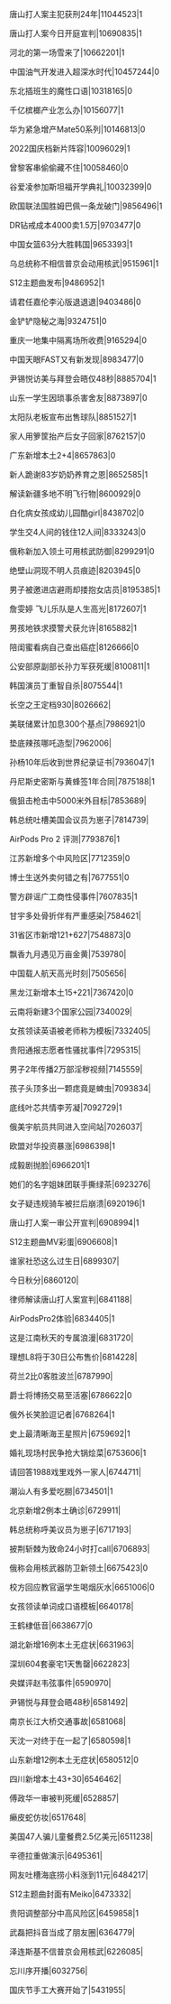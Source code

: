 唐山打人案主犯获刑24年|11044523|1

唐山打人案今日开庭宣判|10690835|1

河北的第一场雪来了|10662201|1

中国油气开发进入超深水时代|10457244|0

东北插班生的魔性口语|10318165|0

千亿槟榔产业怎么办|10156077|1

华为紧急增产Mate50系列|10146813|0

2022国庆档新片阵容|10096029|1

曾黎客串偷偷藏不住|10058460|0

谷爱凌参加斯坦福开学典礼|10032399|0

欧国联法国胜姆巴佩一条龙破门|9856496|1

DR钻戒成本4000卖1.5万|9703477|0

中国女篮63分大胜韩国|9653393|1

乌总统称不相信普京会动用核武|9515961|1

S12主题曲发布|9486952|1

请君任嘉伦李沁版退退退|9403486|0

金铲铲隐秘之海|9324751|0

重庆一地集中隔离场所收费|9165294|0

中国天眼FAST又有新发现|8983477|0

尹锡悦访美与拜登会晤仅48秒|8885704|1

山东一学生因琐事杀害舍友|8873897|0

太阳队老板宣布出售球队|8851527|1

家人用箩筐抬产后女子回家|8762157|0

广东新增本土2+4|8657863|0

新人跪谢83岁奶奶养育之恩|8652585|1

解读新疆多地不明飞行物|8600929|0

白化病女孩成幼儿园酷girl|8438702|0

学生交4人间的钱住12人间|8333243|0

俄称新加入领土可用核武防御|8299291|0

绝壁山洞现不明人员痕迹|8203945|0

男子被邀进店避雨却搂抱女店员|8195385|1

詹雯婷 飞儿乐队是人生高光|8172607|1

男孩地铁求摸警犬获允许|8165882|1

陪闺蜜看病自己查出癌症|8126666|0

公安部原副部长孙力军获死缓|8100811|1

韩国演员丁重智自杀|8075544|1

长空之王定档930|8026662|

美联储累计加息300个基点|7986921|0

垫底辣孩哪吒造型|7962006|

孙杨10年后收到世界纪录证书|7936047|1

丹尼斯史密斯与黄蜂签1年合同|7875188|1

俄狙击枪击中5000米外目标|7853689|

韩总统吐槽美国会议员为崽子|7814739|

AirPods Pro 2 评测|7793876|1

江苏新增多个中风险区|7712359|0

博士生送外卖何错之有|7677551|0

警方辟谣广工商性侵事件|7607835|1

甘宇多处骨折伴有严重感染|7584621|

31省区市新增121+627|7548873|0

飘香九月遇见万亩金黄|7539780|

中国载人航天高光时刻|7505656|

黑龙江新增本土15+221|7367420|0

云南将新建3个国家公园|7340029|

女孩领读英语被老师称为模板|7332405|

贵阳通报志愿者性骚扰事件|7295315|

男子2年传播2万部淫秽视频|7145559|

孩子头顶多出一颗痣竟是蜱虫|7093834|

底线叶芯共情李芳凝|7092729|1

俄美宇航员共同进入空间站|7026037|

欧盟对华投资暴涨|6986398|1

成毅剧抛脸|6966201|1

她们的名字姐妹团联手撕绿茶|6923276|

女子疑违规骑车被拦后崩溃|6920196|1

唐山打人案一审公开宣判|6908994|1

S12主题曲MV彩蛋|6906608|1

谁家社恐这么过生日|6899307|

今日秋分|6860120|

律师解读唐山打人案宣判|6841188|

AirPodsPro2体验|6834405|1

这是江南秋天的专属浪漫|6831720|

理想L8将于30日公布售价|6814228|

荷兰2比0客胜波兰|6787990|

爵士将博扬交易至活塞|6786622|0

俄外长笑脸逗记者|6768264|1

史上最清晰海王星照片|6759692|1

婚礼现场村民争抢大锅烩菜|6753606|1

请回答1988戏里戏外一家人|6744711|

潮汕人有多爱吃朥|6734501|1

北京新增2例本土确诊|6729911|

韩总统称呼美议员为崽子|6717193|

披荆斩棘为致命24小时打call|6706893|

俄称会用核武器防卫新领土|6675423|0

校方回应教官逼学生喝烟灰水|6651006|0

女孩领读单词成口语模板|6640178|

王鹤棣低音|6638677|0

湖北新增16例本土无症状|6631963|

深圳604套豪宅1天售罄|6622823|

央媒评赵韦弦事件|6590970|

尹锡悦与拜登会晤48秒|6581492|

南京长江大桥交通事故|6581068|

天沈一对终于在一起了|6580598|1

山东新增12例本土无症状|6580512|0

四川新增本土43+30|6546462|

傅政华一审被判死缓|6528857|

癞皮蛇仿妆|6517648|

美国47人骗儿童餐费2.5亿美元|6511238|

辛德拉重做演示|6495361|

网友吐槽海底捞小料涨到11元|6484217|

S12主题曲封面有Meiko|6473332|

贵阳调整部分中高风险区|6459858|1

武磊把抖音当成了朋友圈|6364779|

泽连斯基不信普京会用核武|6226085|

忘川序开播|6032756|

国庆节手工大赛开始了|5431955|

